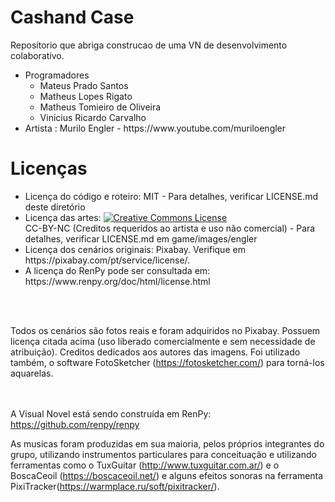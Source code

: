# Cashand Case

Repositorio que abriga construcao de uma VN de desenvolvimento colaborativo.


<ul>
<li>
Programadores
<ul>
<li>Mateus Prado Santos</li>
<li>Matheus Lopes Rigato</li>
<li>Matheus Tomieiro de Oliveira</li>
<li>Vinicius Ricardo Carvalho</li>
</ul>
</li>
<li>Artista : Murilo Engler - https://www.youtube.com/muriloengler</li>
</ul>



<h1>Licenças</h1>
<ul>
<li>Licença do código e roteiro: MIT - Para detalhes, verificar LICENSE.md deste diretório</li>
<li>Licença das artes: <a rel="license" href="http://creativecommons.org/licenses/by-nc/4.0/"><img alt="Creative Commons License" style="border-width:0" src="https://i.creativecommons.org/l/by-nc/4.0/80x15.png" /></a><br /></a> CC-BY-NC (Creditos requeridos ao artista e uso não comercial) - Para detalhes, verificar LICENSE.md em game/images/engler</li>
<li>Licença dos cenários originais: Pixabay. Verifique em https://pixabay.com/pt/service/license/.</li>
<li>A licença do RenPy pode ser consultada em: https://www.renpy.org/doc/html/license.html</li>

</ul>

<br><br>

Todos os cenários são fotos reais e foram adquiridos no Pixabay. Possuem licença citada acima (uso liberado comercialmente e sem necessidade de atribuição). Creditos dedicados aos autores das imagens.
Foi utilizado também, o software FotoSketcher (https://fotosketcher.com/) para torná-los aquarelas.

<br><br>
A Visual Novel está sendo construída em RenPy: https://github.com/renpy/renpy<br>

As musicas foram produzidas em sua maioria, pelos próprios integrantes do grupo, utilizando instrumentos particulares para conceituação e utilizando ferramentas como o TuxGuitar (http://www.tuxguitar.com.ar/) e o BoscaCeoil (https://boscaceoil.net/) e alguns efeitos sonoras na ferramenta PixiTracker(https://warmplace.ru/soft/pixitracker/).
